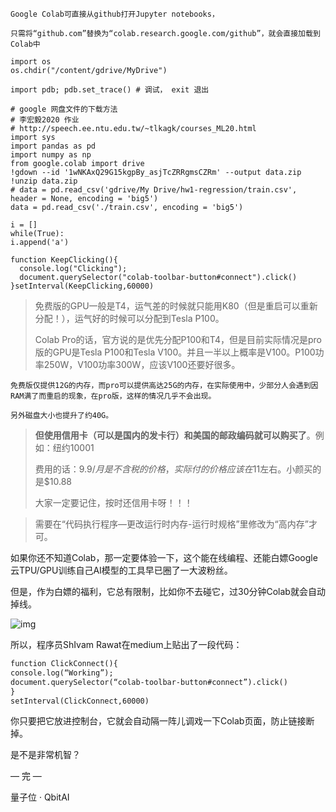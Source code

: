 ```
Google Colab可直接从github打开Jupyter notebooks，

只需将“github.com”替换为“colab.research.google.com/github”，就会直接加载到Colab中 
```



```
import os
os.chdir("/content/gdrive/MyDrive")

import pdb; pdb.set_trace() # 调试， exit 退出
```



```
# google 网盘文件的下载方法
# 李宏毅2020 作业
# http://speech.ee.ntu.edu.tw/~tlkagk/courses_ML20.html
import sys
import pandas as pd
import numpy as np
from google.colab import drive 
!gdown --id '1wNKAxQ29G15kgpBy_asjTcZRRgmsCZRm' --output data.zip
!unzip data.zip
# data = pd.read_csv('gdrive/My Drive/hw1-regression/train.csv', header = None, encoding = 'big5')
data = pd.read_csv('./train.csv', encoding = 'big5')
```





```
i = []
while(True):   
i.append('a')
```



```
function KeepClicking(){
  console.log("Clicking");
  document.querySelector("colab-toolbar-button#connect").click()
}setInterval(KeepClicking,60000)
```



> 免费版的GPU一般是T4，运气差的时候就只能用K80（但是重启可以重新分配！），运气好的时候可以分配到Tesla P100。
>
> Colab Pro的话，官方说的是优先分配P100和T4，但是目前实际情况是pro版的GPU是Tesla P100和Tesla V100。并且一半以上概率是V100。P100功率250W，V100功率300W，应该V100还要好很多。



```
免费版仅提供12G的内存，而pro可以提供高达25G的内存，在实际使用中，少部分人会遇到因RAM满了而重启的现象，在pro版，这样的情况几乎不会出现。

另外磁盘大小也提升了约40G。
```



> **但使用信用卡（可以是国内的发卡行）和美国的邮政编码就可以购买了**。例如：纽约10001
>
> 费用的话：$9.9/月是不含税的价格，实际付的价格应该在$11左右。小颜买的是$10.88
>
> 大家一定要记住，按时还信用卡呀！！！



> 需要在“代码执行程序—更改运行时内存-运行时规格”里修改为“高内存”才可。





如果你还不知道Colab，那一定要体验一下，这个能在线编程、还能白嫖Google云TPU/GPU训练自己AI模型的工具早已圈了一大波粉丝。

但是，作为白嫖的福利，它总有限制，比如你不去碰它，过30分钟Colab就会自动掉线。

![img](https://pic1.zhimg.com/80/v2-b3bda69f1f565ceba6c8e90ceeba06d4_720w.jpg)

所以，程序员ShIvam Rawat在medium上贴出了一段代码：

```tex
function ClickConnect(){
console.log(“Working”);
document.querySelector(“colab-toolbar-button#connect”).click()
}
setInterval(ClickConnect,60000)
```

你只要把它放进控制台，它就会自动隔一阵儿调戏一下Colab页面，防止链接断掉。

是不是非常机智？

— 完 —

量子位 · QbitAI


